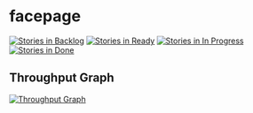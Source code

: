 # facepage

[![Stories in Backlog](https://badge.waffle.io/joanaz/facepage.png?label=Backlog&title=Backlog)](https://waffle.io/joanaz/facepage)
[![Stories in Ready](https://badge.waffle.io/joanaz/facepage.png?label=ready&title=Ready)](https://waffle.io/joanaz/facepage)
[![Stories in In Progress](https://badge.waffle.io/joanaz/facepage.svg?label=In%20Progress&title=In%20Progress)](http://waffle.io/joanaz/facepage) 
[![Stories in Done](https://badge.waffle.io/joanaz/facepage.png?label=Done&title=Done)](https://waffle.io/joanaz/facepage)

## Throughput Graph
[![Throughput Graph](https://graphs.waffle.io/joanaz/facepage/throughput.svg)](https://waffle.io/joanaz/facepage/metrics) 


